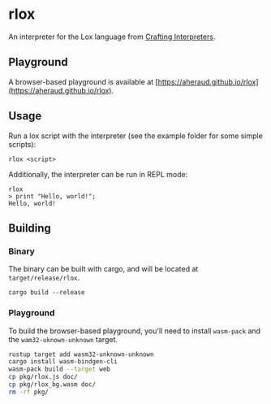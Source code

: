 # rlox

An interpreter for the Lox language from [Crafting Interpreters](https://craftinginterpreters.com/).

## Playground

A browser-based playground is available at [https://aheraud.github.io/rlox](https://aheraud.github.io/rlox).

## Usage

Run a lox script with the interpreter (see the example folder for some simple scripts):

```
rlox <script>
```

Additionally, the interpreter can be run in REPL mode:

```
rlox
> print "Hello, world!";
Hello, world!
```

## Building

### Binary

The binary can be built with cargo, and will be located at `target/release/rlox`.

```
cargo build --release
```

### Playground

To build the browser-based playground, you'll need to install `wasm-pack` and the `wam32-uknown-unknown` target.


```bash
rustup target add wasm32-unknown-unknown
cargo install wasm-bindgen-cli
wasm-pack build --target web
cp pkg/rlox.js doc/
cp pkg/rlox_bg.wasm doc/
rm -rf pkg/
```
